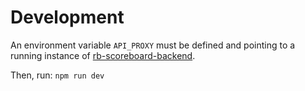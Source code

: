 # Development
An environment variable `API_PROXY` must be defined and pointing to a running instance of [rb-scoreboard-backend](https://github.com/zenoli/rb-scoreboard-backend).

Then, run:
`npm run dev`
